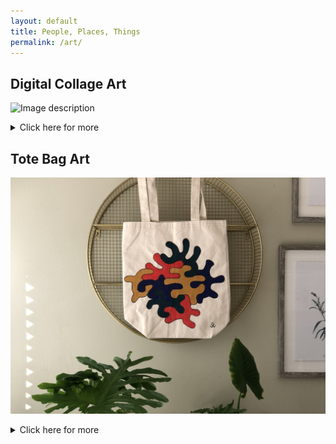 ```yaml
---
layout: default
title: People, Places, Things
permalink: /art/
---
```

## Digital Collage Art
![Image description](/images/img1.jpg)
<details>
  <summary>Click here for more</summary>

<img src="/images/img1.jpg" alt=" " style="width:800px;height:600px;">
<img src="/images/img3.jpg" alt=" " style="width:800px;height:600px;">
<img src="/images/img4.jpg" alt=" " style="width:800px;height:600px;">
<img src="/images/img5.jpg" alt=" " style="width:800px;height:600px;">
</details>


## Tote Bag Art
![Image description](/images/2021_colorfulblob.jpg)
<details>
  <summary>Click here for more</summary>

<img src="/images/2021_colorfulblob.jpg" alt=" " style="width:800px;height:600px;">
<img src="/images/2021_scissors.jpg" alt=" " style="width:800px;height:600px;">
<img src="/images/2021_catscradle.jpg" alt=" " style="width:800px;height:600px;">
</details>
